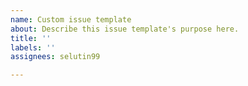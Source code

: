 ```yaml
---
name: Custom issue template
about: Describe this issue template's purpose here.
title: ''
labels: ''
assignees: selutin99

---
```



